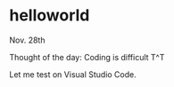 # helloworld
Nov. 28th

Thought of the day:
Coding is difficult T^T

Let me test on Visual Studio Code.
